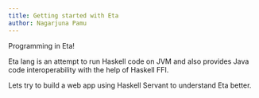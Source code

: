 ```yaml
---
title: Getting started with Eta
author: Nagarjuna Pamu
---
```


Programming in Eta!

Eta lang is an attempt to run Haskell code on JVM and also provides Java code interoperability with the help of Haskell FFI.

Lets try to build a web app using Haskell Servant to understand Eta better.
